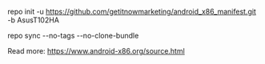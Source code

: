 repo init -u https://github.com/getitnowmarketing/android_x86_manifest.git -b AsusT102HA

repo sync --no-tags --no-clone-bundle

Read more: https://www.android-x86.org/source.html
